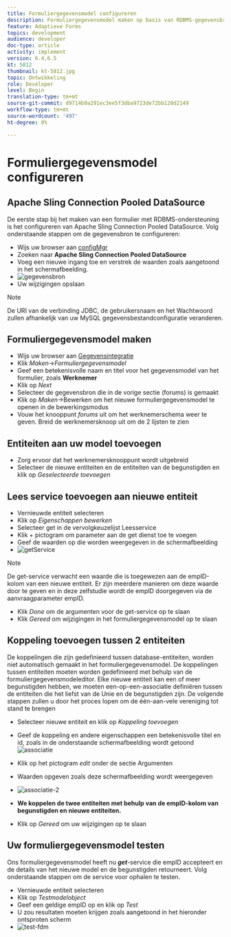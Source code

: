 ```yaml
---
title: Formuliergegevensmodel configureren
description: Formuliergegevensmodel maken op basis van RDBMS-gegevensbron
feature: Adaptieve Forms
topics: development
audience: developer
doc-type: article
activity: implement
version: 6.4,6.5
kt: 5812
thumbnail: kt-5812.jpg
topic: Ontwikkeling
role: Developer
level: Begin
translation-type: tm+mt
source-git-commit: d9714b9a291ec3ee5f3dba9723de72bb120d2149
workflow-type: tm+mt
source-wordcount: '497'
ht-degree: 0%

---
```




# Formuliergegevensmodel configureren

## Apache Sling Connection Pooled DataSource

De eerste stap bij het maken van een formulier met RDBMS-ondersteuning is het configureren van Apache Sling Connection Pooled DataSource. Volg onderstaande stappen om de gegevensbron te configureren:

* Wijs uw browser aan [configMgr](http://localhost:4502/system/console/configMgr)
* Zoeken naar **Apache Sling Connection Pooled DataSource**
* Voeg een nieuwe ingang toe en verstrek de waarden zoals aangetoond in het schermafbeelding.
* ![gegevensbron](assets/data-source.png)
* Uw wijzigingen opslaan

>[!NOTE]
>De URI van de verbinding JDBC, de gebruikersnaam en het Wachtwoord zullen afhankelijk van uw MySQL gegevensbestandconfiguratie veranderen.


## Formuliergegevensmodel maken

* Wijs uw browser aan [Gegevensintegratie](http://localhost:4502/aem/forms.html/content/dam/formsanddocuments-fdm)
* Klik _Maken_->_Formuliergegevensmodel_
* Geef een betekenisvolle naam en titel voor het gegevensmodel van het formulier, zoals **Werknemer**
* Klik op _Next_
* Selecteer de gegevensbron die in de vorige sectie (forums) is gemaakt
* Klik op _Maken_->Bewerken om het nieuwe formuliergegevensmodel te openen in de bewerkingsmodus
* Vouw het knooppunt _forums_ uit om het werknemerschema weer te geven. Breid de werknemersknoop uit om de 2 lijsten te zien

## Entiteiten aan uw model toevoegen

* Zorg ervoor dat het werknemersknooppunt wordt uitgebreid
* Selecteer de nieuwe entiteiten en de entiteiten van de begunstigden en klik op _Geselecteerde toevoegen_

## Lees service toevoegen aan nieuwe entiteit

* Vernieuwde entiteit selecteren
* Klik op _Eigenschappen bewerken_
* Selecteer get in de vervolgkeuzelijst Leesservice
* Klik + pictogram om parameter aan de get dienst toe te voegen
* Geef de waarden op die worden weergegeven in de schermafbeelding
* ![getService](assets/get-service.png)
>[!NOTE]
> De get-service verwacht een waarde die is toegewezen aan de empID-kolom van een nieuwe entiteit. Er zijn meerdere manieren om deze waarde door te geven en in deze zelfstudie wordt de empID doorgegeven via de aanvraagparameter empID.
* Klik _Done_ om de argumenten voor de get-service op te slaan
* Klik _Gereed_ om wijzigingen in het formuliergegevensmodel op te slaan

## Koppeling toevoegen tussen 2 entiteiten

De koppelingen die zijn gedefinieerd tussen database-entiteiten, worden niet automatisch gemaakt in het formuliergegevensmodel. De koppelingen tussen entiteiten moeten worden gedefinieerd met behulp van de formuliergegevensmodeleditor. Elke nieuwe entiteit kan een of meer begunstigden hebben, we moeten een-op-een-associatie definiëren tussen de entiteiten die het liefst van de Unie en de begunstigden zijn.
De volgende stappen zullen u door het proces lopen om de één-aan-vele vereniging tot stand te brengen

* Selecteer nieuwe entiteit en klik op _Koppeling toevoegen_
* Geef de koppeling en andere eigenschappen een betekenisvolle titel en id, zoals in de onderstaande schermafbeelding wordt getoond
   ![associatie](assets/association-entities-1.png)

* Klik op het pictogram _edit_ onder de sectie Argumenten

* Waarden opgeven zoals deze schermafbeelding wordt weergegeven
* ![associatie-2](assets/association-entities.png)
* **We koppelen de twee entiteiten met behulp van de empID-kolom van begunstigden en nieuwe entiteiten.**
* Klik op _Gereed_ om uw wijzigingen op te slaan

## Uw formuliergegevensmodel testen

Ons formuliergegevensmodel heeft nu **_get_**-service die empID accepteert en de details van het nieuwe model en de begunstigden retourneert. Volg onderstaande stappen om de service voor ophalen te testen.

* Vernieuwde entiteit selecteren
* Klik op _Testmodelobject_
* Geef een geldige empID op en klik op _Test_
* U zou resultaten moeten krijgen zoals aangetoond in het hieronder ontsproten scherm
* ![test-fdm](assets/test-form-data-model.png)
